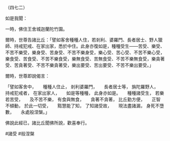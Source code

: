 （四七二）

如是我聞：

一時，佛住王舍城迦蘭陀竹園。

爾時，世尊告諸比丘：「譬如客舍種種人住，若剎利、婆羅門、長者居士、野人獵師、持戒犯戒、在家出家，悉於中住。此身亦復如是，種種受生——苦受、樂受、不苦不樂受，樂身受、苦身受、不苦不樂身受，樂心受、苦心受、不苦不樂心受，樂食受、苦食受、不苦不樂食受，樂無食受、苦無食受、不苦不樂無食受，樂貪著受、苦貪著受、不苦不樂貪著受，樂出要受、苦出要受、不苦不樂出要受。」

爾時，世尊即說偈言：

「譬如客舍中，　　種種人住止，
剎利婆羅門，　　長者居士等，
旃陀羅野人，　　持戒犯戒者，
在家出家人，　　如是等種種，
此身亦如是。　　種種諸受生，
若樂若苦受，　　及不苦不樂，
有食與無食，　　貪著不貪著，
比丘勤方便，　　正智不傾動，
於此一切受，　　黠慧能了知，
了知諸受故，　　現法盡諸漏，
身死不墮數，　　永處般涅槃。」

佛說此經已，諸比丘聞佛所說，歡喜奉行。



#諸受
#般涅槃
